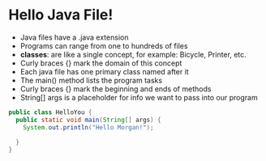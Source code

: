 # Hello Java File!

- Java files have a .java extension
- Programs can range from one to hundreds of files
- **classes**: are like a single concept, for example: Bicycle, Printer, etc.
- Curly braces {} mark the domain of this concept
- Each java file has one primary class named after it
- The main() method lists the program tasks
- Curly braces {} mark the beginning and ends of methods
- String[] args is a placeholder for info we want to pass into our program

```java
public class HelloYou {
  public static void main(String[] args) {
    System.out.println("Hello Morgan!");
    
  }
}
```